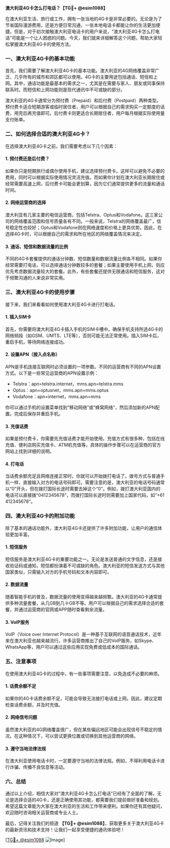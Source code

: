 **澳大利亚4G卡怎么打电话？【TG💪+ @esim1088】**

在澳大利亚生活、旅行或工作，拥有一张当地的4G卡是非常必要的。无论是为了节省国际漫游费用，还是方便日常沟通，一张本地电话卡都能让你的生活更加便捷。但是，对于初次接触澳大利亚电话卡的用户来说，“澳大利亚4G卡怎么打电话”可能是一个让人困惑的问题。今天，我们就来详细解答这个问题，帮助大家轻松掌握澳大利亚4G卡的使用方法。

### 一、澳大利亚4G卡的基本功能

首先，我们需要了解澳大利亚4G卡的基本功能。澳大利亚的4G网络覆盖非常广泛，几乎所有的城市和郊区都可以使用。4G卡的主要用途包括通话、短信和上网。其中，通话功能是最基本的需求之一，尤其是在需要与家人、朋友或同事保持联系时。而短信和上网功能则是现代通讯中不可或缺的部分。

澳大利亚的4G卡通常分为预付费（Prepaid）和后付费（Postpaid）两种类型。预付费卡适合短期游客或临时居住者，用户可以根据自己的需求购买一定额度的话费，用完后再充值即可。后付费卡则更适合长期居住者，用户每月根据实际使用量支付账单。

### 二、如何选择合适的澳大利亚4G卡？

在选择澳大利亚4G卡之前，我们需要考虑以下几个因素：

#### 1. 预付费还是后付费？
如果你只是短期旅行或偶尔使用手机，建议选择预付费卡。这样可以避免不必要的费用，同时可以根据实际使用情况灵活充值。而如果你计划在澳大利亚长期居住或经常需要高速上网，后付费卡可能会更划算，因为它们通常提供更多的流量和通话时间。

#### 2. 网络运营商的选择
澳大利亚有几家主要的电信运营商，包括Telstra、Optus和Vodafone。这三家公司的网络覆盖范围和信号质量各有不同。一般来说，Telstra的网络覆盖最广，信号稳定性也较好；Optus和Vodafone则在网络速度和价格上更具优势。因此，在选择4G卡时，可以根据自己的需求和所在地区的网络覆盖情况来决定。

#### 3. 通话、短信和数据流量的比例
不同的4G卡套餐提供的通话分钟数、短信数量和数据流量比例各不相同。如果你经常需要打电话，可以选择通话分钟数较多的套餐；如果主要使用手机上网，则应优先考虑数据流量较大的套餐。此外，有些套餐还提供无限通话和短信服务，这对于频繁沟通的人来说非常实用。

### 三、澳大利亚4G卡的使用步骤

接下来，我们来看看如何使用澳大利亚4G卡进行打电话。

#### 1. 插入SIM卡
首先，你需要将澳大利亚4G卡插入手机的SIM卡槽中。确保手机支持所选4G卡的网络频段（如GSM、UMTS、LTE等），否则可能无法正常使用。插入SIM卡后，重启手机，等待网络连接成功。

#### 2. 设置APN（接入点名称）
APN是手机连接互联网时必须设置的一项参数。不同的运营商有不同的APN设置方式。以下是一些常见运营商的APN设置示例：

- Telstra：apn=telstra.internet，mms.apn=telstra.mms
- Optus：apn=optusnet，mms.apn=mms.optus
- Vodafone：apn=internet，mms.apn=mms

你可以通过手机的设置菜单找到“移动网络”或“蜂窝网络”，然后添加新的APN配置。完成后保存并重启手机。

#### 3. 充值话费
如果是预付费卡，你需要先充值话费才能开始使用。充值方式有很多种，包括在线充值、便利店购买充值卡、ATM机充值等。具体的操作步骤可以在运营商的官方网站上找到详细的说明。

#### 4. 打电话
当话费余额充足且网络连接正常时，你就可以开始拨打电话了。拨号方式与普通手机一样，直接输入对方的电话号码即可。需要注意的是，澳大利亚的电话号码通常以“0”开头，但在拨打国际长途时需要去掉这个“0”。例如，拨打澳大利亚国内的电话可以直接拨“0412345678”，而拨打国际长途时则需要加上国家代码，如“+61 412345678”。

### 四、澳大利亚4G卡的附加功能

除了基本的通话功能外，澳大利亚4G卡还提供了许多附加功能，让用户的通信体验更加丰富。

#### 1. 短信服务
短信服务是澳大利亚4G卡的重要功能之一。无论是发送普通的文字信息，还是接收验证码或通知，短信都扮演着不可或缺的角色。澳大利亚的短信发送方式与其他国家类似，只需输入对方的手机号码和文本内容即可。

#### 2. 数据流量
随着智能手机的普及，数据流量的使用变得越来越频繁。澳大利亚的4G卡通常提供多种流量套餐，从几GB到几十GB不等。用户可以根据自己的需求选择合适的套餐，并通过运营商的官网或APP随时查看剩余流量。

#### 3. VoIP服务
VoIP（Voice over Internet Protocol）是一种基于互联网的语音通话技术，近年来在澳大利亚也越来越流行。许多运营商推出了自己的VoIP服务，如Skype、WhatsApp等，用户可以通过这些应用实现免费或低成本的国际通话。

### 五、注意事项

在使用澳大利亚4G卡的过程中，有一些事项需要注意，以免造成不必要的麻烦。

#### 1. 话费余额不足
如果你的4G卡话费余额不足，可能会导致无法接打电话或上网。因此，建议定期检查话费余额，并及时充值。

#### 2. 网络信号问题
虽然澳大利亚的4G网络覆盖很广，但在某些偏远地区可能会出现信号不稳定的情况。在这种情况下，可以尝试更换位置或切换到其他运营商的网络。

#### 3. 遵守当地法律法规
在澳大利亚使用电话卡时，一定要遵守当地的法律法规。例如，不得利用电话卡进行诈骗、传播不良信息等活动。

### 六、总结

通过以上介绍，相信大家对“澳大利亚4G卡怎么打电话”已经有了全面的了解。无论是选择合适的4G卡，还是正确使用其功能，都需要我们提前做好准备和规划。希望这篇文章能为大家在澳大利亚的生活和工作带来便利。如果你还有其他疑问，欢迎随时咨询相关运营商或专业人士。

最后，记得关注我们的频道 **【TG💪+ @esim1088】**，获取更多关于澳大利亚4G卡的最新资讯和技术支持！让我们一起享受便捷的通讯体验吧！

[[TG💪+ @esim1088](https://t.me/s/esim1088) ![Image](https://i.postimg.cc/4NQfJmqS/Snipaste-2025-05-13-00-14-12.png)]